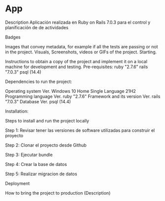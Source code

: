 # App

Description Aplicación realizada en Ruby on Rails 7.0.3 para el control y planificación de de actividades

Badges

Images that convey metadata, for example if all the tests are passing or not in the project. Visuals, Screenshots, videos or GIFs of the project. Starting.

Instructions to obtain a copy of the project and implement it on a local machine for development and testing. Pre-requisites: ruby "2.7.6" rails "7.0.3" psql (14.4)

Dependencies to run the project:

Operating system Ver. Windows 10 Home Single Language 21H2
Programming language Ver. ruby "2.7.6"
Framework and its version Ver. rails "7.0.3"
Database Ver. psql (14.4)

Installation:

Steps to install and run the project locally

Step 1: Revisar tener las versiones de software utilizadas para construir el proyecto

Step 2: Clonar el proyecto desde Github

Step 3: Ejecutar bundle

Step 4: Crear la base de datos

Step 5: Realizar migracion de datos

Deployment

How to bring the project to production (Description)